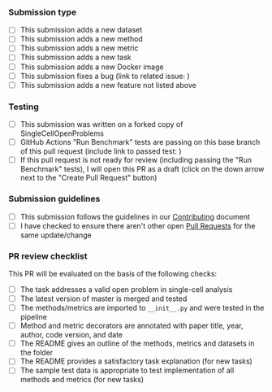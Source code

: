 <!-- You can erase any parts of this template not applicable to your Pull Request. -->

### Submission type

* [ ] This submission adds a new dataset
* [ ] This submission adds a new method
* [ ] This submission adds a new metric
* [ ] This submission adds a new task
* [ ] This submission adds a new Docker image
* [ ] This submission fixes a bug (link to related issue: )
* [ ] This submission adds a new feature not listed above

### Testing

* [ ] This submission was written on a forked copy of SingleCellOpenProblems
* [ ] GitHub Actions "Run Benchmark" tests are passing on this base branch of this pull request (include link to passed test: )
* [ ] If this pull request is not ready for review (including passing the "Run Benchmark" tests), I will open this PR as a draft (click on the down arrow next to the "Create Pull Request" button)

### Submission guidelines

* [ ] This submission follows the guidelines in our [Contributing](../blob/master/CONTRIBUTING.md) document
* [ ] I have checked to ensure there aren't other open [Pull Requests](../pulls) for the same update/change

### PR review checklist

This PR will be evaluated on the basis of the following checks:

* [ ] The task addresses a valid open problem in single-cell analysis
* [ ] The latest version of master is merged and tested
* [ ] The methods/metrics are imported to `__init__.py` and were tested in the pipeline
* [ ] Method and metric decorators are annotated with paper title, year, author, code version, and date
* [ ] The README gives an outline of the methods, metrics and datasets in the folder
* [ ] The README provides a satisfactory task explanation (for new tasks)
* [ ] The sample test data is appropriate to test implementation of all methods and metrics (for new tasks)

